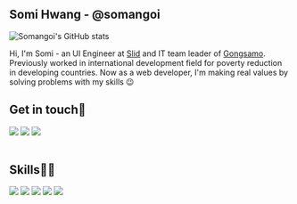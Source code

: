 <h2>Somi Hwang - @somangoi</h2>

![Somangoi's GitHub stats](https://github-readme-stats.vercel.app/api?username=somangoi&theme=tokyonight&show_icons=true)
<br/>

Hi, I'm Somi - an UI Engineer at [Slid](https://www.slid.cc/ko) and IT team leader of [Gongsamo](https://0044.notion.site/1bc5d7d240f94aa5a0264da605bf2ef3). Previously worked in international development field for poverty reduction in developing countries. Now as a web developer, I'm making real values by solving problems with my skills 😉

<h2>Get in touch🫰</h2>
<a href="https://www.somihwang.com/" target="_blank"><img src="https://img.shields.io/badge/Blog-000000?style=flat-square&logoColor=white"/></a>
<a href="https://www.linkedin.com/in/somi-hwang/" target="_blank"><img src="https://img.shields.io/badge/Linkedin-0A66C2?style=flat-square&logo=Linkedin&logoColor=white"/></a>
<a href="mailto: somi.c.hwang@gmail.com" target="_blank"><img src="https://img.shields.io/badge/somi.c.hwang@gmail.com-EA4335?style=flat-square&logo=Gmail&logoColor=white"/></a> 
<br/>
<br/>
<h2>Skills👩‍💻</h2>
<span><img src="https://img.shields.io/badge/HTML5-E34F26?style=flat-square&logo=HTML5&logoColor=white"/></span> 
<span><img src="https://img.shields.io/badge/CSS3-1572B6?style=flat-square&logo=CSS3&logoColor=white"/></span> 
<span><img src="https://img.shields.io/badge/React-61DAFB?style=flat-square&logo=React&logoColor=white"/></span>
<span><img src="https://img.shields.io/badge/JavaScript-007396?style=flat-square&logo=JavaScript&logoColor=white"/></span>
<span><img src="https://img.shields.io/badge/TypeScript-3178C6?style=flat-square&logo=TypeScript&logoColor=white"/></span>

<br/><br/>



